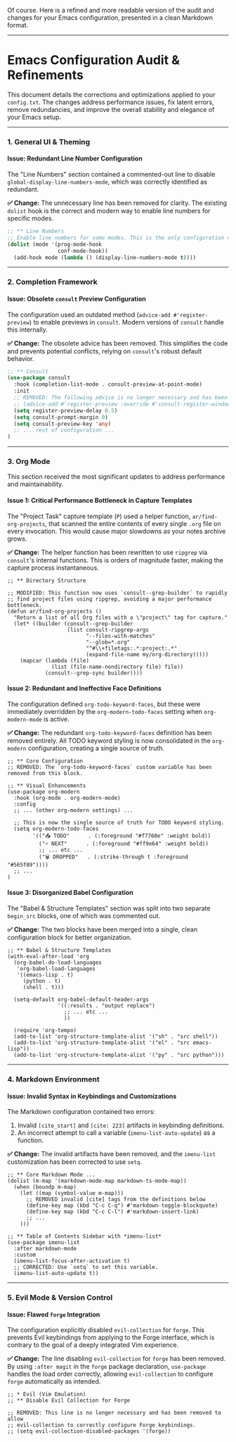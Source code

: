 Of course. Here is a refined and more readable version of the audit and changes for your Emacs configuration, presented in a clean Markdown format.

***

# Emacs Configuration Audit & Refinements

This document details the corrections and optimizations applied to your `config.txt`. The changes address performance issues, fix latent errors, remove redundancies, and improve the overall stability and elegance of your Emacs setup.

---

### 1. General UI & Theming

#### Issue: Redundant Line Number Configuration
The "Line Numbers" section contained a commented-out line to disable `global-display-line-numbers-mode`, which was correctly identified as redundant.

**✅ Change:** The unnecessary line has been removed for clarity. The existing `dolist` hook is the correct and modern way to enable line numbers for specific modes.

```el
;; ** Line Numbers
;; Enable line numbers for some modes. This is the only configuration needed.
(dolist (mode '(prog-mode-hook
                conf-mode-hook))
  (add-hook mode (lambda () (display-line-numbers-mode t))))
```

---

### 2. Completion Framework

#### Issue: Obsolete `consult` Preview Configuration
The configuration used an outdated method (`advice-add #'register-preview`) to enable previews in `consult`. Modern versions of `consult` handle this internally.

**✅ Change:** The obsolete advice has been removed. This simplifies the code and prevents potential conflicts, relying on `consult`'s robust default behavior.

```el
;; ** Consult
(use-package consult
  :hook (completion-list-mode . consult-preview-at-point-mode)
  :init
  ;; REMOVED: The following advice is no longer necessary and has been removed.
  ;; (advice-add #'register-preview :override #'consult-register-window)
  (setq register-preview-delay 0.5)
  (setq consult-prompt-margin 0)
  (setq consult-preview-key 'any)
  ;; ... rest of configuration ...
)
```

---

### 3. Org Mode

This section received the most significant updates to address performance and maintainability.

#### Issue 1: Critical Performance Bottleneck in Capture Templates
The "Project Task" capture template (`P`) used a helper function, `ar/find-org-projects`, that scanned the entire contents of every single `.org` file on every invocation. This would cause major slowdowns as your notes archive grows.

**✅ Change:** The helper function has been rewritten to use `ripgrep` via `consult`'s internal functions. This is orders of magnitude faster, making the capture process instantaneous.

```emacs-lisp
;; ** Directory Structure

;; MODIFIED: This function now uses `consult--grep-builder` to rapidly
;; find project files using ripgrep, avoiding a major performance bottleneck.
(defun ar/find-org-projects ()
  "Return a list of all Org files with a \"project\" tag for capture."
  (let* ((builder (consult--grep-builder
                   (list consult-ripgrep-args
                         "--files-with-matches"
                         "--glob=*.org"
                         "^#\\+filetags:.*:project:.*"
                         (expand-file-name my/org-directory)))))
    (mapcar (lambda (file)
              (list (file-name-nondirectory file) file))
            (consult--grep-sync builder))))
```

#### Issue 2: Redundant and Ineffective Face Definitions
The configuration defined `org-todo-keyword-faces`, but these were immediately overridden by the `org-modern-todo-faces` setting when `org-modern-mode` is active.

**✅ Change:** The redundant `org-todo-keyword-faces` definition has been removed entirely. All TODO keyword styling is now consolidated in the `org-modern` configuration, creating a single source of truth.

```emacs-lisp
;; ** Core Configuration
;; REMOVED: The `org-todo-keyword-faces` custom variable has been removed from this block.

;; ** Visual Enhancements
(use-package org-modern
  :hook (org-mode . org-modern-mode)
  :config
  ;; ... (other org-modern settings) ...
  
  ;; This is now the single source of truth for TODO keyword styling.
  (setq org-modern-todo-faces
        '(("📥 TODO"      . (:foreground "#f7768e" :weight bold))
          ("⚡ NEXT"      . (:foreground "#ff9e64" :weight bold))
          ;; ... etc ...
          ("🗑️ DROPPED"   . (:strike-through t :foreground "#565f89"))))
  ;; ...
)
```

#### Issue 3: Disorganized Babel Configuration
The "Babel & Structure Templates" section was split into two separate `begin_src` blocks, one of which was commented out.

**✅ Change:** The two blocks have been merged into a single, clean configuration block for better organization.

```emacs-lisp
;; ** Babel & Structure Templates
(with-eval-after-load 'org
  (org-babel-do-load-languages
   'org-babel-load-languages
   '((emacs-lisp . t)
     (python . t)
     (shell . t)))

  (setq-default org-babel-default-header-args
                '((:results . "output replace")
                  ;; ... etc ...
                  ))

  (require 'org-tempo)
  (add-to-list 'org-structure-template-alist '("sh" . "src shell"))
  (add-to-list 'org-structure-template-alist '("el" . "src emacs-lisp"))
  (add-to-list 'org-structure-template-alist '("py" . "src python")))
```

---

### 4. Markdown Environment

#### Issue: Invalid Syntax in Keybindings and Customizations
The Markdown configuration contained two errors:
1.  Invalid `[cite_start]` and `[cite: 223]` artifacts in keybinding definitions.
2.  An incorrect attempt to call a variable (`imenu-list-auto-update`) as a function.

**✅ Change:** The invalid artifacts have been removed, and the `imenu-list` customization has been corrected to use `setq`.

```emacs-lisp
;; ** Core Markdown Mode ...
(dolist (m-map '(markdown-mode-map markdown-ts-mode-map))
  (when (boundp m-map)
    (let ((map (symbol-value m-map)))
      ;; REMOVED invalid [cite] tags from the definitions below
      (define-key map (kbd "C-c C-q") #'markdown-toggle-blockquote)
      (define-key map (kbd "C-c C-l") #'markdown-insert-link)
      ;; ...
    )))

;; ** Table of Contents Sidebar with *imenu-list*
(use-package imenu-list
  :after markdown-mode
  :custom
  (imenu-list-focus-after-activation t)
  ;; CORRECTED: Use `setq` to set this variable.
  (imenu-list-auto-update t))
```

---

### 5. Evil Mode & Version Control

#### Issue: Flawed `forge` Integration
The configuration explicitly disabled `evil-collection` for `forge`. This prevents Evil keybindings from applying to the Forge interface, which is contrary to the goal of a deeply integrated Vim experience.

**✅ Change:** The line disabling `evil-collection` for `forge` has been removed. By using `:after magit` in the `forge` package declaration, `use-package` handles the load order correctly, allowing `evil-collection` to configure `forge` automatically as intended.

```emacs-lisp
;; * Evil (Vim Emulation)
;; ** Disable Evil Collection for Forge

;; REMOVED: This line is no longer necessary and has been removed to allow
;; evil-collection to correctly configure Forge keybindings.
;; (setq evil-collection-disabled-packages '(forge))
```
